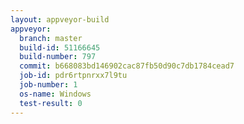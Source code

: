 ```yaml
---
layout: appveyor-build
appveyor:
  branch: master
  build-id: 51166645
  build-number: 797
  commit: b668083bd146902cac87fb50d90c7db1784cead7
  job-id: pdr6rtpnrxx7l9tu
  job-number: 1
  os-name: Windows
  test-result: 0
---
```

